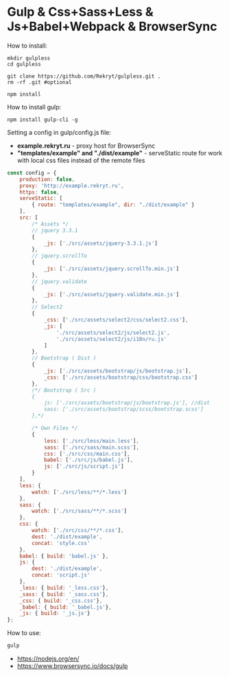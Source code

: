 # Gulp & Css+Sass+Less & Js+Babel+Webpack & BrowserSync

How to install:
```
mkdir gulpless
cd gulpless

git clone https://github.com/Rekryt/gulpless.git .
rm -rf .git #optional

npm install
```

How to install gulp:
```
npm install gulp-cli -g
```

Setting a config in gulp/config.js file:
- **example.rekryt.ru** - proxy host for BrowserSync
- **"templates/example" and "./dist/example"** - serveStatic route for work with local css files instead of the remote files
```javascript
const config = {
	production: false,
	proxy: 'http://example.rekryt.ru',
	https: false,
	serveStatic: [
		{ route: "templates/example", dir: "./dist/example" }
	],
	src: [
		/* Assets */
		// jquery 3.3.1
		{
			_js: ['./src/assets/jquery-3.3.1.js']
		},
		// jquery.scrollTo
		{
			_js: ['./src/assets/jquery.scrollTo.min.js']
		},
		// jquery.validate
		{
			_js: ['./src/assets/jquery.validate.min.js']
		},
		// Select2
		{
			_css: ['./src/assets/select2/css/select2.css'],
			_js: [
				'./src/assets/select2/js/select2.js',
				'./src/assets/select2/js/i18n/ru.js'
			]
		},
		// Bootstrap ( Dist )
		{
			_js: ['./src/assets/bootstrap/js/bootstrap.js'],
			_css: ['./src/assets/bootstrap/css/bootstrap.css']
		},
		/*/ Bootstrap ( Src )
		{
			js: ['./src/assets/bootstrap/js/bootstrap.js'], //dist
			sass: ['./src/assets/bootstrap/scss/bootstrap.scss']
		},*/

		/* Own Files */
		{
			less: ['./src/less/main.less'],
			sass: ['./src/sass/main.scss'],
			css: ['./src/css/main.css'],
			babel: ['./src/js/babel.js'],
			js: ['./src/js/script.js']
		}
	],
	less: {
		watch: ['./src/less/**/*.less']
	},
	sass: {
		watch: ['./src/sass/**/*.scss']
	},
	css: {
		watch: ['./src/css/**/*.css'],
		dest: './dist/example',
		concat: 'style.css'
	},
	babel: { build: 'babel.js' },
	js: {
		dest: './dist/example',
		concat: 'script.js'
	},
	_less: { build: '_less.css'},
	_sass: { build: '_sass.css'},
	_css: { build: '_css.css'},
	_babel: { build: '_babel.js'},
	_js: { build: '_js.js'}
};
```

How to use:
```bash
gulp
```

- https://nodejs.org/en/
- https://www.browsersync.io/docs/gulp
